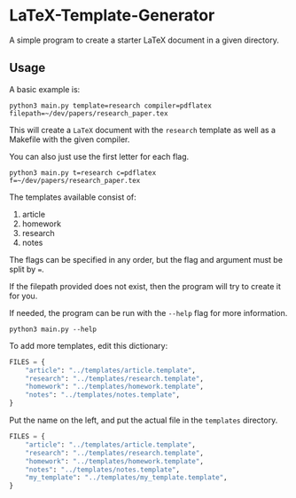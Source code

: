 # LaTeX-Template-Generator
A simple program to create a starter LaTeX document in a given directory.

## Usage
A basic example is:
```
python3 main.py template=research compiler=pdflatex filepath=~/dev/papers/research_paper.tex
```
This will create a `LaTeX` document with the `research` template as well as a Makefile with the given compiler.

You can also just use the first letter for each flag.
```
python3 main.py t=research c=pdflatex f=~/dev/papers/research_paper.tex
```

The templates available consist of:
1. article
2. homework
3. research
4. notes

The flags can be specified in any order, but the flag and argument must be split by `=`.

If the filepath provided does not exist, then the program will try to create it for you.

If needed, the program can be run with the `--help` flag for more information.
```
python3 main.py --help
```

To add more templates, edit this dictionary:
```py
FILES = {
    "article": "../templates/article.template",
    "research": "../templates/research.template",
    "homework": "../templates/homework.template",
    "notes": "../templates/notes.template",
}
```
Put the name on the left, and put the actual file in the `templates` directory.
```py
FILES = {
    "article": "../templates/article.template",
    "research": "../templates/research.template",
    "homework": "../templates/homework.template",
    "notes": "../templates/notes.template",
    "my_template": "../templates/my_template.template",
}
```
